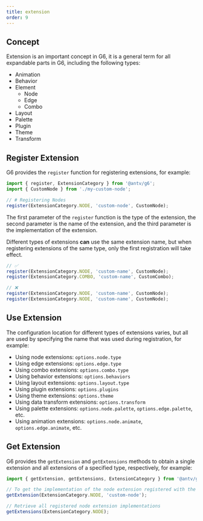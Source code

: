 ```yaml
---
title: extension
order: 9
---
```


## Concept

Extension is an important concept in G6, it is a general term for all expandable parts in G6, including the following types:

- Animation
- Behavior
- Element
  - Node
  - Edge
  - Combo
- Layout
- Palette
- Plugin
- Theme
- Transform

## Register Extension

G6 provides the `register` function for registering extensions, for example:

```typescript
import { register, ExtensionCategory } from '@antv/g6';
import { CustomNode } from './my-custom-node';

// # Registering Nodes
register(ExtensionCategory.NODE, 'custom-node', CustomNode);
```

The first parameter of the `register` function is the type of the extension, the second parameter is the name of the extension, and the third parameter is the implementation of the extension.

Different types of extensions **can** use the same extension name, but when registering extensions of the same type, only the first registration will take effect.

```typescript
// ✅
register(ExtensionCategory.NODE, 'custom-name', CustomNode);
register(ExtensionCategory.COMBO, 'custom-name', CustomCombo);

// ❌
register(ExtensionCategory.NODE, 'custom-name', CustomNode);
register(ExtensionCategory.NODE, 'custom-name', CustomNode);
```

## Use Extension

The configuration location for different types of extensions varies, but all are used by specifying the name that was used during registration, for example:

- Using node extensions: `options.node.type`
- Using edge extensions: `options.edge.type`
- Using combo extensions: `options.combo.type`
- Using behavior extensions: `options.behaviors`
- Using layout extensions: `options.layout.type`
- Using plugin extensions: `options.plugins`
- Using theme extensions: `options.theme`
- Using data transform extensions: `options.transform`
- Using palette extensions: `options.node.palette`, `options.edge.palette`, etc.
- Using animation extensions: `options.node.animate`, `options.edge.animate`, etc.

## Get Extension

G6 provides the `getExtension` and `getExtensions` methods to obtain a single extension and all extensions of a specified type, respectively, for example:

```typescript
import { getExtension, getExtensions, ExtensionCategory } from '@antv/g6';

// To get the implementation of the node extension registered with the name 'custom-node'
getExtension(ExtensionCategory.NODE, 'custom-node');

// Retrieve all registered node extension implementations
getExtensions(ExtensionCategory.NODE);
```
